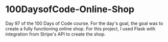 # 100DaysofCode-Online-Shop
Day 97 of the 100 Days of Code course. For the day's goal, the goal was to create a fully functioning online shop. For this project, I used Flask with integration from Stripe's API to create the shop.
